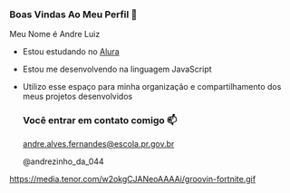 ### Boas Vindas Ao Meu Perfil 💙

Meu Nome é Andre Luiz

- Estou estudando no [Alura](https://www.alura.com.br)
- Estou me desenvolvendo na linguagem JavaScript
- Utilizo esse espaço para minha organização e compartilhamento dos meus projetos desenvolvidos

  ### Você entrar em contato comigo 📫

  andre.alves.fernandes@escola.pr.gov.br
  
  @andrezinho_da_044

https://media.tenor.com/w2okgCJANeoAAAAi/groovin-fortnite.gif
